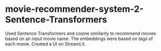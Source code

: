 # movie-recommender-system-2-Sentence-Transformers
Used Sentence Transformers and cosine similarity to recommend movies based on an input movie name. The embeddings were based on tags of each movie. Created a UI on StreamLit.
